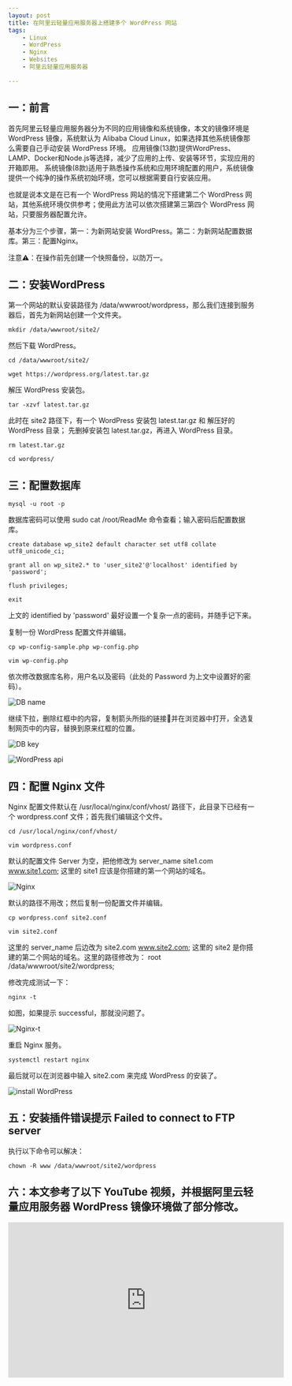 ```yaml
---
layout: post
title: ﻿在阿里云轻量应用服务器上搭建多个 WordPress 网站
tags:
    - Linux
    - WordPress
    - Nginx
    - Websites
    - 阿里云轻量应用服务器

---
```

## 一：前言

首先阿里云轻量应用服务器分为不同的应用镜像和系统镜像，本文的镜像环境是 WordPress 镜像，系统默认为 Alibaba Cloud Linux，如果选择其他系统镜像那么需要自己手动安装 WordPress 环境。
应用镜像(13款)提供WordPress、LAMP、Docker和Node.js等选择，减少了应用的上传、安装等环节，实现应用的开箱即用。
系统镜像(8款)适用于熟悉操作系统和应用环境配置的用户，系统镜像提供一个纯净的操作系统初始环境，您可以根据需要自行安装应用。

也就是说本文是在已有一个 WordPress 网站的情况下搭建第二个 WordPress 网站，其他系统环境仅供参考；使用此方法可以依次搭建第三第四个 WordPress 网站，只要服务器配置允许。

基本分为三个步骤，第一：为新网站安装 WordPress。第二：为新网站配置数据库。第三：配置Nginx。

注意⚠️：在操作前先创建一个快照备份，以防万一。

## 二：安装WordPress

第一个网站的默认安装路径为 /data/wwwroot/wordpress，那么我们连接到服务器后，首先为新网站创建一个文件夹。

    mkdir /data/wwwroot/site2/

然后下载 WordPress。

    cd /data/wwwroot/site2/

    wget https://wordpress.org/latest.tar.gz

解压 WordPress 安装包。

    tar -xzvf latest.tar.gz

此时在 site2 路径下，有一个 WordPress 安装包 latest.tar.gz 和 解压好的 WordPress 目录； 先删掉安装包 latest.tar.gz，再进入 WordPress 目录。 

    rm latest.tar.gz

    cd wordpress/
  
## 三：配置数据库

    mysql -u root -p

数据库密码可以使用 sudo cat /root/ReadMe 命令查看；输入密码后配置数据库。

    create database wp_site2 default character set utf8 collate utf8_unicode_ci;

    grant all on wp_site2.* to 'user_site2'@'localhost' identified by 'password';

    flush privileges;

    exit

上文的 identified by 'password' 最好设置一个复杂一点的密码，并随手记下来。

复制一份 WordPress 配置文件并编辑。

    cp wp-config-sample.php wp-config.php

    vim wp-config.php
  
依次修改数据库名称，用户名以及密码（此处的 Password 为上文中设置好的密码）。

  ![DB name](https://raw.githubusercontent.com/huijingfei/huijingfei.github.io/master/images/DB%20name.webp)

继续下拉，删除红框中的内容，复制箭头所指的链接🔗并在浏览器中打开，全选复制网页中的内容，替换到原来红框的位置。

  ![DB key](https://raw.githubusercontent.com/huijingfei/huijingfei.github.io/master/images/DB%20key.webp)

  ![WordPress api](https://raw.githubusercontent.com/huijingfei/huijingfei.github.io/master/images/WordPress%20api.webp)

## 四：配置 Nginx 文件

Nginx 配置文件默认在 /usr/local/nginx/conf/vhost/ 路径下，此目录下已经有一个 wordpress.conf 文件；首先我们编辑这个文件。

    cd /usr/local/nginx/conf/vhost/

    vim wordpress.conf

默认的配置文件 Server 为空，把他修改为  server_name site1.com www.site1.com; 这里的 site1 应该是你搭建的第一个网站的域名。


  ![Nginx](https://raw.githubusercontent.com/huijingfei/huijingfei.github.io/master/images/Nginx.webp)

默认的路径不用改；然后复制一份配置文件并编辑。

    cp wordpress.conf site2.conf

    vim site2.conf

这里的 server_name 后边改为 site2.com www.site2.com; 这里的 site2 是你搭建的第二个网站的域名。这里的路径修改为：   root /data/wwwroot/site2/wordpress;

修改完成测试一下：

    nginx -t

如图，如果提示 successful，那就没问题了。

  ![Nginx-t](https://raw.githubusercontent.com/huijingfei/huijingfei.github.io/master/images/Nginx-t.webp)

重启 Nginx 服务。

    systemctl restart nginx

最后就可以在浏览器中输入 site2.com 来完成 WordPress 的安装了。

  ![install WordPress](https://raw.githubusercontent.com/huijingfei/huijingfei.github.io/master/images/install%20WordPress.webp)

## 五：安装插件错误提示 Failed to connect to FTP server

执行以下命令可以解决：

    chown -R www /data/wwwroot/site2/wordpress

## 六：本文参考了以下 YouTube 视频，并根据阿里云轻量应用服务器 WordPress 镜像环境做了部分修改。

<iframe width="560" height="315" src="https://www.youtube.com/embed/P7W4iYkFaOU?si=pShkDj1KSxIYRyr9" title="YouTube video player" frameborder="0" allow="accelerometer; autoplay; clipboard-write; encrypted-media; gyroscope; picture-in-picture; web-share" referrerpolicy="strict-origin-when-cross-origin" allowfullscreen></iframe>
